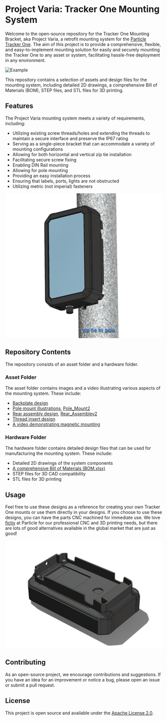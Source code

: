 # Project Varia: Tracker One Mounting System

Welcome to the open-source repository for the Tracker One Mounting Bracket, aka Project Varia, a retrofit mounting system for the [Particle Tracker One](https://www.particle.io/tracker-one/). The aim of this project is to provide a comprehensive, flexible, and easy-to-implement mounting solution for easily and securely mounting the Tracker One to any asset or system, facilitating hassle-free deployment in any environment.

![Example](./assets/magnetic_mounting_gif.gif)

This repository contains a selection of assets and design files for the mounting system, including detailed 2D drawings, a comprehensive Bill of Materials (BOM), STEP files, and STL files for 3D printing.

## Features

The Project Varia mounting system meets a variety of requirements, including:

- Utilizing existing screw threads/holes and extending the threads to maintain a secure interface and preserve the IP67 rating
- Serving as a single-piece bracket that can accommodate a variety of mounting configurations
- Allowing for both horizontal and vertical zip tie installation
- Facilitating secure screw fixing
- Enabling DIN Rail mounting
- Allowing for pole mounting
- Providing an easy installation process
- Ensuring that labels, ports, lights are not obstructed
- Utilizing metric (not imperial) fasteners

![Pole Mount](./assets/Pole_Mount.png)

## Repository Contents

The repository consists of an asset folder and a hardware folder.

### Asset Folder

The asset folder contains images and a video illustrating various aspects of the mounting system. These include:

- [Backplate design](./assets/Backplate_1.png)
- [Pole mount illustrations](./assets/Pole_Mount.png), [Pole_Mount2](./assets/Pole_Mount2.png)
- [Rear assembly design](./assets/Rear_Assembley.png), [Rear_Assembley2](./assets/Rear_Assembley2.png)
- [Thread insert design](./assets/Thread_Insert.png)
- [A video demonstrating magnetic mounting](./assets/magnetic_mounting_video.MOV)

### Hardware Folder

The hardware folder contains detailed design files that can be used for manufacturing the mounting system. These include:

- Detailed 2D drawings of the system components
- [A comprehensive Bill of Materials (BOM.xlsx)](./hardware/BOM.xlsx)
- STEP files for 3D CAD compatibility
- STL files for 3D printing

## Usage

Feel free to use these designs as a reference for creating your own Tracker One mounts or use them directly in your designs. If you choose to use these designs, you can have the parts CNC machined for immediate use. We love [fictiv](https://www.fictiv.com) at Particle for our professional CNC and 3D printing needs, but there are lots of good alternatives available in the global market that are just as good!

![Rear Assembly2](./assets/Rear_Assembley2.png)

## Contributing

As an open-source project, we encourage contributions and suggestions. If you have an idea for an improvement or notice a bug, please open an issue or submit a pull request.

## License

This project is open source and available under the [Apache License 2.0](LICENSE).
